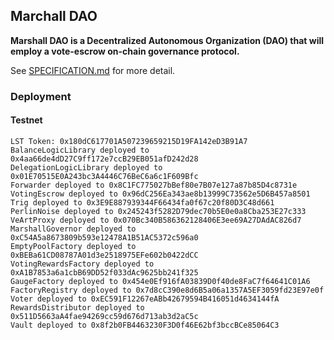 ## Marchall DAO

**Marshall DAO is a Decentralized Autonomous Organization (DAO) that will employ a vote-escrow on-chain governance protocol.**

See [SPECIFICATION.md](./SPECIFICATION.md) for more detail.

### Deployment

#### Testnet

```
LST Token: 0x180dC617701A507239659215D19FA142eD3B91A7
BalanceLogicLibrary deployed to 0x4aa66de4dD27C9ff172e7ccB29EB051afD242d28
DelegationLogicLibrary deployed to 0x01E70515E0A243bc3A4446C76BeC6a6c1F609Bfc
Forwarder deployed to 0x8C1FC775027bBef80e7B07e127a87b85D4c8731e
VotingEscrow deployed to 0x96dC256Ea343ae8b13999C73562e5D6B457a8501
Trig deployed to 0x3E9E887939344F66434fa0f67c20f80D3C48d661
PerlinNoise deployed to 0x245243f5282D79dec70b5E0e0a8Cba253E27c333
VeArtProxy deployed to 0x070Bc340B586362128406E3ee69A27DAdAC826d7
MarshallGovernor deployed to 0xC54A5a8673809b593e12478A1B51AC5372c596a0
EmptyPoolFactory deployed to 0xBEBa61CD08787A01d3e2518975EFe602b0422dCC
VotingRewardsFactory deployed to 0xA1B7853a6a1cbB69DD52f033dAc9625bb241f325
GaugeFactory deployed to 0x454e0Ef916fA03839D0f40de8FaC7f64641C01A6
FactoryRegistry deployed to 0x7d8cC390e8d6B5a06a1357A5EF3059fd23E97e0f
Voter deployed to 0xEC591F12267eABb42679594B416051d4634144fA
RewardsDistributor deployed to 0x511D5663aA4fae94269cc59d676d713ab3d2aC5c
Vault deployed to 0x8f2b0FB4463230F3D0f46E62bf3bccBCe85064C3
```

